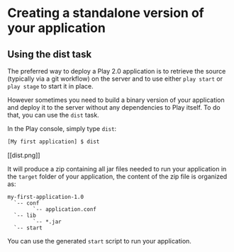 # Creating a standalone version of your application

## Using the dist task

The preferred way to deploy a Play 2.0 application is to retrieve the source (typically via a git workflow) on the server and to use either `play start` or `play stage` to start it in place.

However sometimes you need to build a binary version of your application and deploy it to the server without any dependencies to Play itself. To do that, you can use the `dist` task.

In the Play console, simply type `dist`:

```bash
[My first application] $ dist
```

[[dist.png]]

It will produce a zip containing all jar files needed to run your application in the `target` folder of your application, the content of the zip file is organized as:

```
my-first-application-1.0
  `-- conf
        `-- application.conf
  `-- lib
        `-- *.jar
  `-- start
```

You can use the generated `start` script to run your application.